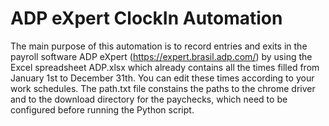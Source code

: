 # ADP eXpert ClockIn Automation

The main purpose of this automation is to record entries and exits in the payroll software ADP eXpert (https://expert.brasil.adp.com/) 
by using the Excel spreadsheet ADP.xlsx which already contains all the times filled from January 1st to December 31th. You can edit these times according to your work schedules.
The path.txt file constains the paths to the chrome driver and to the download directory for the paychecks, which need to be configured before running the Python script.
